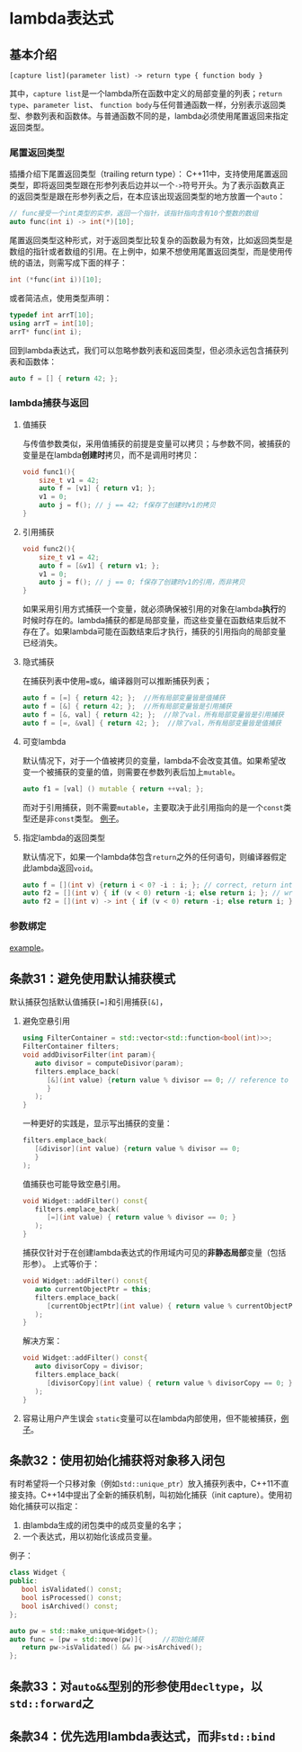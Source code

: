 # lambda表达式
## 基本介绍
```
[capture list](parameter list) -> return type { function body }
```
其中，`capture list`是一个lambda所在函数中定义的局部变量的列表；`return type`、`parameter list`、 `function body`与任何普通函数一样，分别表示返回类型、参数列表和函数体。与普通函数不同的是，lambda必须使用尾置返回来指定返回类型。

### 尾置返回类型
插播介绍下尾置返回类型（trailing return type）：
C++11中，支持使用尾置返回类型，即将返回类型跟在形参列表后边并以一个`->`符号开头。为了表示函数真正的返回类型是跟在形参列表之后，在本应该出现返回类型的地方放置一个`auto`：
```c++
// func接受一个int类型的实参，返回一个指针，该指针指向含有10个整数的数组
auto func(int i) -> int(*)[10];
```

尾置返回类型这种形式，对于返回类型比较复杂的函数最为有效，比如返回类型是数组的指针或者数组的引用。在上例中，如果不想使用尾置返回类型，而是使用传统的语法，则需写成下面的样子：
```c++
int (*func(int i))[10];
```
或者简洁点，使用类型声明：
```c++
typedef int arrT[10];
using arrT = int[10];
arrT* func(int i);
```

回到lambda表达式，我们可以忽略参数列表和返回类型，但必须永远包含捕获列表和函数体：
```c++
auto f = [] { return 42; };
```

### lambda捕获与返回
1. 值捕获
   
   与传值参数类似，采用值捕获的前提是变量可以拷贝；与参数不同，被捕获的变量是在lambda**创建时**拷贝，而不是调用时拷贝：
   ```c++
   void func1(){
       size_t v1 = 42;
       auto f = [v1] { return v1; };
       v1 = 0;
       auto j = f(); // j == 42; f保存了创建时v1的拷贝
   }
   ```
2. 引用捕获
   ```c++
   void func2(){
       size_t v1 = 42;
       auto f = [&v1] { return v1; };
       v1 = 0;
       auto j = f(); // j == 0; f保存了创建时v1的引用，而非拷贝
   }
   ```
   如果采用引用方式捕获一个变量，就必须确保被引用的对象在lambda**执行**的时候时存在的。lambda捕获的都是局部变量，而这些变量在函数结束后就不存在了。如果lambda可能在函数结束后才执行，捕获的引用指向的局部变量已经消失。
3. 隐式捕获
   
   在捕获列表中使用`=`或`&`，编译器则可以推断捕获列表；
   ```c++
   auto f = [=] { return 42; };  //所有局部变量皆是值捕获
   auto f = [&] { return 42; };  //所有局部变量皆是引用捕获
   auto f = [&, val] { return 42; };  //除了val，所有局部变量皆是引用捕获
   auto f = [=, &val] { return 42; };  //除了val，所有局部变量皆是值捕获
   ```
4. 可变lambda
   
   默认情况下，对于一个值被拷贝的变量，lambda不会改变其值。如果希望改变一个被捕获的变量的值，则需要在参数列表后加上`mutable`。
   ```c++
   auto f1 = [val] () mutable { return ++val; };
   ```
   而对于引用捕获，则不需要`mutable`，主要取决于此引用指向的是一个`const`类型还是非`const`类型。
   [例子](./lambda_mutable.cpp)。
5. 指定lambda的返回类型
   
   默认情况下，如果一个lambda体包含`return`之外的任何语句，则编译器假定此lambda返回`void`。
   ```c++
   auto f = [](int v) {return i < 0? -i : i; }; // correct, return int
   auto f2 = [](int v) { if (v < 0) return -i; else return i; }; // wrong, 编译器推断返回void，但实际返回了int
   auto f2 = [](int v) -> int { if (v < 0) return -i; else return i; }; // correct, return int
   ```

### 参数绑定
[example](./lambda_findif.cpp)。

## 条款31：避免使用默认捕获模式
默认捕获包括默认值捕获`[=]`和引用捕获`[&]`，
1. 避免空悬引用
   ```c++
   using FilterContainer = std::vector<std::function<bool(int)>>;
   FilterContainer filters;
   void addDivisorFilter(int param){
      auto divisor = computeDisivor(param);
      filters.emplace_back(
         [&](int value) {return value % divisor == 0; // reference to divisor might be empty
         }
      );
   }
   ```

   一种更好的实践是，显示写出捕获的变量：
   ```c++
   filters.emplace_back(
      [&divisor](int value) {return value % divisor == 0; 
      }
   );
   ```

   值捕获也可能导致空悬引用。
   ```c++
   void Widget::addFilter() const{
      filters.emplace_back(
         [=](int value) { return value % divisor == 0; }
      );
   }
   ```
   捕获仅针对于在创建lambda表达式的作用域内可见的**非静态局部**变量（包括形参）。
   上式等价于：
   ```c++
   void Widget::addFilter() const{
      auto currentObjectPtr = this;
      filters.emplace_back(
         [currentObjectPtr](int value) { return value % currentObjectPtr->divisor == 0; }
      );
   }
   ```

   解决方案：
   ```c++
   void Widget::addFilter() const{
      auto divisorCopy = divisor;
      filters.emplace_back(
         [divisorCopy](int value) { return value % divisorCopy == 0; }
      );
   }
   ```

2. 容易让用户产生误会
   `static`变量可以在lambda内部使用，但不能被捕获，[例子](./lambda_static.cpp)。

## 条款32：使用初始化捕获将对象移入闭包
有时希望将一个只移对象（例如`std::unique_ptr`）放入捕获列表中，C++11不直接支持。C++14中提出了全新的捕获机制，叫初始化捕获（init capture）。使用初始化捕获可以指定：
1. 由lambda生成的闭包类中的成员变量的名字；
2. 一个表达式，用以初始化该成员变量。

例子：
```c++ class:"lineNo"
class Widget {
public:
   bool isValidated() const;
   bool isProcessed() const;
   bool isArchived() const;
};

auto pw = std::make_unique<Widget>();
auto func = [pw = std::move(pw)]{     //初始化捕获
   return pw->isValidated() && pw->isArchived();
};
```

## 条款33：对`auto&&`型别的形参使用`decltype`，以`std::forward`之
## 条款34：优先选用lambda表达式，而非`std::bind`
